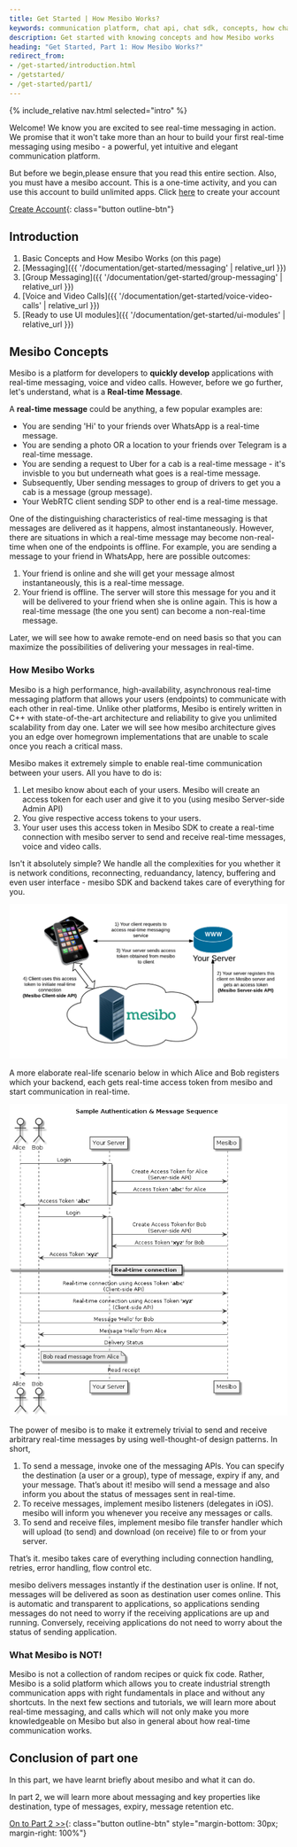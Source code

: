```yaml
---
title: Get Started | How Mesibo Works?
keywords: communication platform, chat api, chat sdk, concepts, how chat api works, get started, setup, orientation, containers, messaging, group chat, audio call, video call, chat app, chat app ui
description: Get started with knowing concepts and how Mesibo works
heading: "Get Started, Part 1: How Mesibo Works?"
redirect_from:
- /get-started/introduction.html
- /getstarted/
- /get-started/part1/
---
```


{% include_relative nav.html selected="intro" %}

Welcome! We know you are excited to see real-time messaging in action. We promise that it won't take more than an hour to build your first real-time messaging using mesibo - a powerful, yet intuitive and elegant communication platform.

But before we begin,please ensure that you read this entire section. Also, you must have a mesibo account. This is a one-time activity, and you can use this account to build unlimited apps. Click [here](https://mesibo.com/console/#/register) to create your account

[Create Account](https://mesibo.com/console/#/register){: class="button outline-btn"}

## Introduction

1. Basic Concepts and How Mesibo Works (on this page)
2. [Messaging]({{ '/documentation/get-started/messaging' | relative_url }})
3. [Group Messaging]({{ '/documentation/get-started/group-messaging' | relative_url }})
4. [Voice and Video Calls]({{ '/documentation/get-started/voice-video-calls' | relative_url }})
4. [Ready to use UI modules]({{ '/documentation/get-started/ui-modules' | relative_url }})

## Mesibo Concepts

Mesibo is a platform for developers to **quickly develop** applications with real-time messaging, voice and video calls. However, before we go further, let's understand, what is a **Real-time Message**.

A **real-time message** could be anything, a few popular examples are:

- You are sending 'Hi' to your friends over WhatsApp is a real-time message.
- You are sending a photo OR a location to your friends over Telegram is a real-time message.
- You are sending a request to Uber for a cab is a real-time message - it's invisble to you but underneath what goes is a real-time message.
- Subsequently, Uber sending messages to group of drivers to get you a cab is a message (group message).
- Your WebRTC client sending SDP to other end is a real-time message. 

One of the distinguishing characteristics of real-time messaging is that messages are delivered as it happens, almost instantaneously. However, there are situations in which a real-time message may become non-real-time when one of the endpoints is offline. For example, you are sending a message to your friend in WhatsApp, here are possible outcomes:

  1. Your friend is online and she will get your message almost instantaneously, this is a real-time message.
  2. Your friend is offline. The server will store this message for you and it will be delivered to your friend when she is online again. This is how a real-time message (the one you sent) can become a non-real-time message.

Later, we will see how to awake remote-end on need basis so that you can maximize the possibilities of delivering your messages in real-time. 

### How Mesibo Works

Mesibo is a high performance, high-availability, asynchronous real-time messaging platform that allows your users (endpoints) to communicate with each other in real-time. Unlike other platforms, Mesibo is entirely written in C++ with state-of-the-art architecture and reliability to give you unlimited scalability from day one. Later we will see how mesibo architecture gives you an edge over homegrown implementations that are unable to scale once you reach a critical mass.

Mesibo makes it extremely simple to enable real-time communication between your users. All you have to do is:

  1. Let mesibo know about each of your users. Mesibo will create an access token for each user and give it to you (using mesibo Server-side Admin API)
  2. You give respective access tokens to your users. 
  3. Your user uses this access token in Mesibo SDK to create a real-time connection with mesibo server to send and receive real-time messages, voice and video calls. 

Isn't it absolutely simple? We handle all the complexities for you whether it is network conditions, reconnecting, reduandancy, latency, buffering and even user interface - mesibo SDK and backend takes care of everything for you. 

![How mesibo works](images/conceptual-arch-small.png)

A more elaborate real-life scenario below in which Alice and Bob registers which your backend, each gets real-time access token from mesibo and start communication in real-time.

![Alice and Bob chatting using mesibo](images/basic-flow.png)

The power of mesibo is to make it extremely trivial to send and receive arbitrary real-time messages by using well-thought-of design patterns. In short,

  1. To send a message, invoke one of the messaging APIs. You can specify the destination (a user or a group), type of message, expiry if any, and your message. That’s about it! mesibo will send a message and also inform you about the status of messages sent in real-time.
  2. To receive messages, implement mesibo listeners (delegates in iOS). mesibo will inform you whenever you receive any messages or calls.
  3. To send and receive files, implement mesibo file transfer handler which will upload (to send) and download (on receive) file to or from your server.

That’s it. mesibo takes care of everything including connection handling, retries, error handling, flow control etc.

mesibo delivers messages instantly if the destination user is online. If not, messages will be delivered as soon as destination user comes online. This is automatic and transparent to applications, so applications sending messages do not need to worry if the receiving applications are up and running. Conversely, receiving applications do not need to worry about the status of sending application.



### What Mesibo is NOT!
Mesibo is not a collection of random recipes or quick fix code. Rather, Mesibo is a solid platform which allows you to create industrial strength communication apps with right fundamentals in place and without any shortcuts. In the next few sections and tutorials, we will learn more about real-time messaging, and calls which will not only make you more knowledgeable on Mesibo but also in general about how real-time communication works.


## Conclusion of part one

In this part, we have learnt briefly about mesibo and what it can do. 

In part 2, we will learn more about messaging and key properties like destination, type of messages, expiry, message retention etc. 

[On to Part 2 >>](messaging.md){: class="button outline-btn" style="margin-bottom: 30px; margin-right: 100%"}
